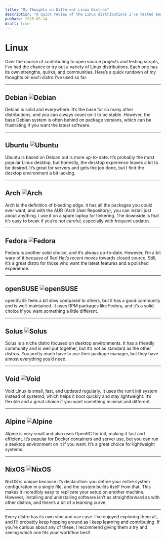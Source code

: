 ```yaml
---
title: "My Thoughts on Different Linux Distros"
description: "A quick review of the Linux distributions I've tested and what stands out about each."
pubDate: 2025-08-24
draft: true
---
```

# Linux

Over the course of contributing to open source projects and testing scripts, I’ve had the chance to try out a variety of Linux distributions. Each one has its own strengths, quirks, and communities. Here’s a quick rundown of my thoughts on each distro I’ve used so far.

---

## Debian ![Debian](https://avatars.githubusercontent.com/u/1854028?s=48&v=4)

Debian is solid and everywhere. It’s the base for so many other distributions, and you can always count on it to be stable. However, the base Debian system is often behind on package versions, which can be frustrating if you want the latest software.

---

## Ubuntu ![Ubuntu](https://avatars.githubusercontent.com/u/4604537?s=48&v=4)

Ubuntu is based on Debian but is more up-to-date. It’s probably the most popular Linux desktop, but honestly, the desktop experience leaves a lot to be desired. It’s great for servers and gets the job done, but I find the desktop environment a bit lacking.

---

## Arch ![Arch](https://avatars.githubusercontent.com/u/4673648?s=48&v=4)

Arch is the definition of bleeding edge. It has all the packages you could ever want, and with the AUR (Arch User Repository), you can install just about anything. I use it on a spare laptop for tinkering. The downside is that it’s easy to break if you’re not careful, especially with frequent updates.

---

## Fedora ![Fedora](https://avatars.githubusercontent.com/u/3316637?s=48&v=4)

Fedora is another solid choice, and it’s always up-to-date. However, I’m a bit wary of it because of Red Hat’s recent moves towards closed source. Still, it’s a great distro for those who want the latest features and a polished experience.

---

## openSUSE ![openSUSE](https://avatars.githubusercontent.com/u/623819?s=48&v=4)

openSUSE feels a bit slow compared to others, but it has a good community and is well-maintained. It uses RPM packages like Fedora, and it’s a solid choice if you want something a little different.

---

## Solus ![Solus](https://avatars.githubusercontent.com/u/6185495?s=48&v=4)

Solus is a niche distro focused on desktop environments. It has a friendly community and is well put together, but it’s not as standard as the other distros. You pretty much have to use their package manager, but they have almost everything you’d need.

---

## Void ![Void](https://avatars.githubusercontent.com/u/37247796?s=48&v=4)

Void Linux is small, fast, and updated regularly. It uses the runit init system instead of systemd, which helps it boot quickly and stay lightweight. It’s flexible and a great choice if you want something minimal and different.

---

## Alpine ![Alpine](https://avatars.githubusercontent.com/u/7600810?s=48&v=4)

Alpine is very small and also uses OpenRC for init, making it fast and efficient. It’s popular for Docker containers and server use, but you can run a desktop environment on it if you want. It’s a great choice for lightweight systems.

---

## NixOS ![NixOS](https://avatars.githubusercontent.com/u/487568?s=48&v=4)

NixOS is unique because it’s declarative: you define your entire system configuration in a single file, and the system builds itself from that. This makes it incredibly easy to replicate your setup on another machine. However, installing and uninstalling software isn’t as straightforward as with other distros, and there’s a bit of a learning curve.

---

Every distro has its own vibe and use case. I’ve enjoyed exploring them all, and I’ll probably keep hopping around as I keep learning and contributing. If you’re curious about any of these, I recommend giving them a try and seeing which one fits your workflow best!
